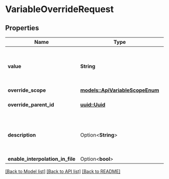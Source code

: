 # VariableOverrideRequest

## Properties

Name | Type | Description | Notes
------------ | ------------- | ------------- | -------------
**value** | **String** | the value to be used as Override of the targeted environment variable. | 
**override_scope** | [**models::ApiVariableScopeEnum**](APIVariableScopeEnum.md) |  | 
**override_parent_id** | [**uuid::Uuid**](uuid::Uuid.md) | the id of the variable that is aliased. | 
**description** | Option<**String**> | optional variable description (255 characters maximum) | [optional]
**enable_interpolation_in_file** | Option<**bool**> |  | [optional]

[[Back to Model list]](../README.md#documentation-for-models) [[Back to API list]](../README.md#documentation-for-api-endpoints) [[Back to README]](../README.md)



